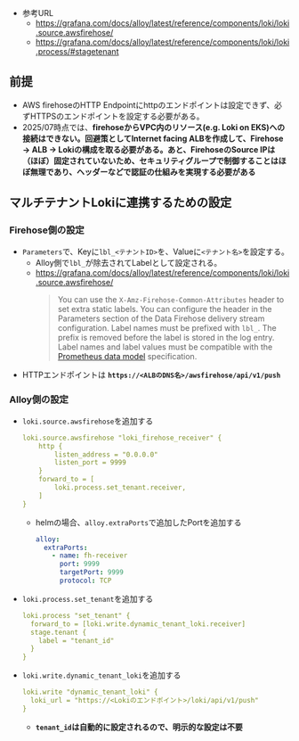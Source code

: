 - 参考URL
  - https://grafana.com/docs/alloy/latest/reference/components/loki/loki.source.awsfirehose/
  - https://grafana.com/docs/alloy/latest/reference/components/loki/loki.process/#stagetenant

## 前提
- AWS firehoseのHTTP Endpointにhttpのエンドポイントは設定できず、必ずHTTPSのエンドポイントを設定する必要がある。
- 2025/07時点では、**firehoseからVPC内のリソース(e.g. Loki on EKS)への接続はできない。回避策としてInternet facing ALBを作成して、Firehose → ALB → Lokiの構成を取る必要がある。あと、FirehoseのSource IPは（ほぼ）固定されていないため、セキュリティグループで制御することはほぼ無理であり、ヘッダーなどで認証の仕組みを実現する必要がある**

## マルチテナントLokiに連携するための設定
### Firehose側の設定
- `Parameters`で、Keyに`lbl_<テナントID>`を、Valueに`<テナント名>`を設定する。
  - Alloy側で`lbl_`が除去されてLabelとして設定される。
  - https://grafana.com/docs/alloy/latest/reference/components/loki/loki.source.awsfirehose/
    > You can use the `X-Amz-Firehose-Common-Attributes` header to set extra static labels. You can configure the header in the Parameters section of the Data Firehose delivery stream configuration. Label names must be prefixed with `lbl_`. The prefix is removed before the label is stored in the log entry. Label names and label values must be compatible with the [Prometheus data model](https://prometheus.io/docs/concepts/data_model/#metric-names-and-labels) specification.
- HTTPエンドポイントは **`https://<ALBのDNS名>/awsfirehose/api/v1/push`**

### Alloy側の設定
- `loki.source.awsfirehose`を追加する  
  ```yaml
  loki.source.awsfirehose "loki_firehose_receiver" {
      http {
          listen_address = "0.0.0.0"
          listen_port = 9999
      }
      forward_to = [
          loki.process.set_tenant.receiver,
      ]
  }
  ```
  - helmの場合、`alloy.extraPorts`で追加したPortを追加する  
    ```yaml
    alloy:
      extraPorts:
        - name: fh-receiver
          port: 9999
          targetPort: 9999
          protocol: TCP
    ```
- `loki.process.set_tenant`を追加する  
  ```yaml
  loki.process "set_tenant" {
    forward_to = [loki.write.dynamic_tenant_loki.receiver]
    stage.tenant {
      label = "tenant_id"
    }
  }
  ```
- `loki.write.dynamic_tenant_loki`を追加する  
  ```yaml
  loki.write "dynamic_tenant_loki" {
    loki_url = "https://<Lokiのエンドポイント>/loki/api/v1/push"
  }
  ```
  - **`tenant_id`は自動的に設定されるので、明示的な設定は不要**